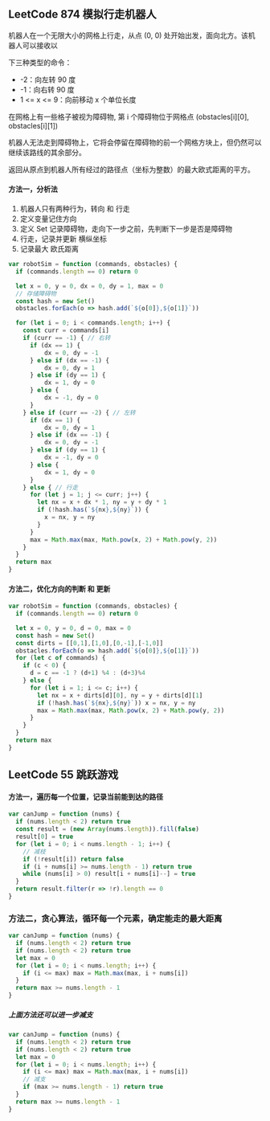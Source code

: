 <h2 id='1'>LeetCode 874 模拟行走机器人</h2>
机器人在一个无限大小的网格上行走，从点 (0, 0) 处开始出发，面向北方。该机器人可以接收以

下三种类型的命令：
* -2：向左转 90 度  
* -1：向右转 90 度
* 1 <= x <= 9：向前移动 x 个单位长度

在网格上有一些格子被视为障碍物, 第 i 个障碍物位于网格点  (obstacles[i][0], obstacles[i][1])

机器人无法走到障碍物上，它将会停留在障碍物的前一个网格方块上，但仍然可以继续该路线的其余部分。

返回从原点到机器人所有经过的路径点（坐标为整数）的最大欧式距离的平方。

#### 方法一，分析法
1. 机器人只有两种行为，转向 和 行走
2. 定义变量记住方向
3. 定义 Set 记录障碍物，走向下一步之前，先判断下一步是否是障碍物
4. 行走，记录并更新 横纵坐标
5. 记录最大 欧氏距离

```javascript
var robotSim = function (commands, obstacles) {
  if (commands.length == 0) return 0

  let x = 0, y = 0, dx = 0, dy = 1, max = 0
  // 存储障碍物
  const hash = new Set()
  obstacles.forEach(o => hash.add(`${o[0]},${o[1]}`))

  for (let i = 0; i < commands.length; i++) {
    const curr = commands[i]
    if (curr == -1) { // 右转
      if (dx == 1) {
          dx = 0, dy = -1
      } else if (dx == -1) {
          dx = 0, dy = 1
      } else if (dy == 1) {
          dx = 1, dy = 0
      } else {
          dx = -1, dy = 0
      }
    } else if (curr == -2) { // 左转
      if (dx == 1) {
          dx = 0, dy = 1
      } else if (dx == -1) {
          dx = 0, dy = -1
      } else if (dy == 1) {
          dx = -1, dy = 0
      } else {
          dx = 1, dy = 0
      }
    } else { // 行走
      for (let j = 1; j <= curr; j++) {
        let nx = x + dx * 1, ny = y + dy * 1
        if (!hash.has(`${nx},${ny}`)) {
          x = nx, y = ny
        }
      }
      max = Math.max(max, Math.pow(x, 2) + Math.pow(y, 2))
    }
  }
  return max
}
```

#### 方法二，优化方向的判断 和 更新

```javascript
var robotSim = function (commands, obstacles) {
  if (commands.length == 0) return 0

  let x = 0, y = 0, d = 0, max = 0
  const hash = new Set()
  const dirts = [[0,1],[1,0],[0,-1],[-1,0]]
  obstacles.forEach(o => hash.add(`${o[0]},${o[1]}`))
  for (let c of commands) {
    if (c < 0) {
      d = c == -1 ? (d+1) %4 : (d+3)%4
    } else {
      for (let i = 1; i <= c; i++) {
        let nx = x + dirts[d][0], ny = y + dirts[d][1] 
        if (!hash.has(`${nx},${ny}`)) x = nx, y = ny
        max = Math.max(max, Math.pow(x, 2) + Math.pow(y, 2))
      }
    }
  } 
  return max
} 
```

<h2 id='2'>LeetCode 55 跳跃游戏</h2>

#### 方法一，遍历每一个位置，记录当前能到达的路径

```javascript
var canJump = function (nums) {
  if (nums.length < 2) return true
  const result = (new Array(nums.length)).fill(false)
  result[0] = true
  for (let i = 0; i < nums.length - 1; i++) {
    // 减枝
    if (!result[i]) return false
    if (i + nums[i] >= nums.length - 1) return true
    while (nums[i] > 0) result[i + nums[i]--] = true
  }
  return result.filter(r => !r).length == 0
}
```

### 方法二，贪心算法，循环每一个元素，确定能走的最大距离

```javascript
var canJump = function (nums) {
  if (nums.length < 2) return true
  if (nums.length < 2) return true
  let max = 0
  for (let i = 0; i < nums.length; i++) {
    if (i <= max) max = Math.max(max, i + nums[i])
  }
  return max >= nums.length - 1
}
```

##### 上面方法还可以进一步减支
```javascript
var canJump = function (nums) {
  if (nums.length < 2) return true
  if (nums.length < 2) return true
  let max = 0
  for (let i = 0; i < nums.length; i++) {
    if (i <= max) max = Math.max(max, i + nums[i])
    // 减支
    if (max >= nums.length - 1) return true
  }
  return max >= nums.length - 1
}
```